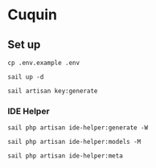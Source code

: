 # Cuquin

## Set up

```shell
cp .env.example .env

sail up -d

sail artisan key:generate
```

### IDE Helper

```shell
sail php artisan ide-helper:generate -W

sail php artisan ide-helper:models -M

sail php artisan ide-helper:meta
```
